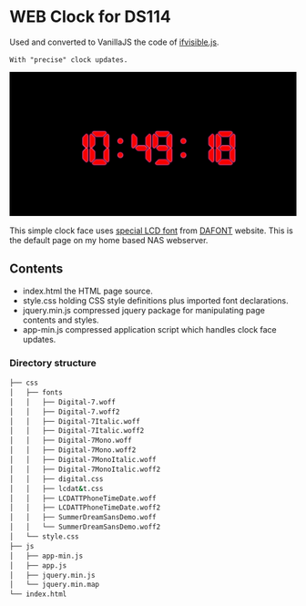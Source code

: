 # WEB Clock for DS114

Used and converted to VanillaJS the code of [ifvisible.js](https://github.com/serkanyersen/ifvisible.js).

    With "precise" clock updates.

<div align="center">
    <img src="docimg/demo.png">
</div>

This simple clock face uses [special LCD font](https://dl.dafont.com/dl/?f=lcd_at_t_phone_time_date) from [DAFONT](https://dl.dafont.com/) website.
This is the default page on my home based NAS webserver.

## Contents
- index.html the HTML page source.
- style.css holding CSS style definitions plus imported font declarations.
- jquery.min.js compressed jquery package for manipulating page contents and styles.
- app-min.js compressed application script which handles clock face updates.

### Directory structure

```bash
├── css
│   ├── fonts
│   │   ├── Digital-7.woff
│   │   ├── Digital-7.woff2
│   │   ├── Digital-7Italic.woff
│   │   ├── Digital-7Italic.woff2
│   │   ├── Digital-7Mono.woff
│   │   ├── Digital-7Mono.woff2
│   │   ├── Digital-7MonoItalic.woff
│   │   ├── Digital-7MonoItalic.woff2
│   │   ├── digital.css
│   │   ├── lcdat&t.css
│   │   ├── LCDATTPhoneTimeDate.woff
│   │   ├── LCDATTPhoneTimeDate.woff2
│   │   ├── SummerDreamSansDemo.woff
│   │   └── SummerDreamSansDemo.woff2
│   └── style.css
├── js
│   ├── app-min.js
│   ├── app.js
│   ├── jquery.min.js
│   └── jquery.min.map
└── index.html

```
